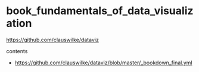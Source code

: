 # book_fundamentals_of_data_visualization
https://github.com/clauswilke/dataviz

contents
* https://github.com/clauswilke/dataviz/blob/master/_bookdown_final.yml
